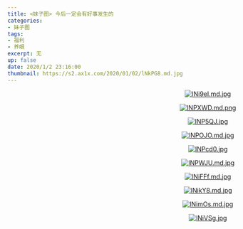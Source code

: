 ```yaml
---
title: <妹子图> 今后一定会有好事发生的
categories:
- 妹子图
tags: 
- 福利
- 养眼
excerpt: 无
up: false
date: 2020/1/2 23:16:00
thumbnail: https://s2.ax1x.com/2020/01/02/lNkPG8.md.jpg
---
```

  <div align="center" style="width:900px">

[![lNi9eI.md.jpg](https://s2.ax1x.com/2020/01/02/lNi9eI.md.jpg)](https://imgchr.com/i/lNi9eI)

[![lNPXWD.md.png](https://s2.ax1x.com/2020/01/02/lNPXWD.md.png)](https://imgchr.com/i/lNPXWD)

[![lNP5QJ.jpg](https://s2.ax1x.com/2020/01/02/lNP5QJ.jpg)](https://imgchr.com/i/lNP5QJ)

[![lNPOJO.md.jpg](https://s2.ax1x.com/2020/01/02/lNPOJO.md.jpg)](https://imgchr.com/i/lNPOJO)

[![lNPcd0.jpg](https://s2.ax1x.com/2020/01/02/lNPcd0.jpg)](https://imgchr.com/i/lNPcd0)

[![lNPWJU.md.jpg](https://s2.ax1x.com/2020/01/02/lNPWJU.md.jpg)](https://imgchr.com/i/lNPWJU)

[![lNiFFf.md.jpg](https://s2.ax1x.com/2020/01/02/lNiFFf.md.jpg)](https://imgchr.com/i/lNiFFf)

[![lNikY8.md.jpg](https://s2.ax1x.com/2020/01/02/lNikY8.md.jpg)](https://imgchr.com/i/lNikY8)

[![lNimOs.md.jpg](https://s2.ax1x.com/2020/01/02/lNimOs.md.jpg)](https://imgchr.com/i/lNimOs)

[![lNiVSg.jpg](https://s2.ax1x.com/2020/01/02/lNiVSg.jpg)](https://imgchr.com/i/lNiVSg)


  </div>